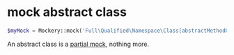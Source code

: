 # mock abstract class

```php
$myMock = Mockery::mock('Full\Qualified\Namespace\Class[abstractMethodOne,abstractMethodTwo]');
```

An abstract class is a [partial mock](https://github.com/padraic/mockery/blob/master/docs/05-QUICK-REFERENCE.md), nothing more.
